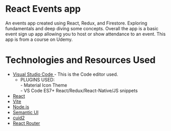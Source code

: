 # React Events app

An events app created using React, Redux, and Firestore. Exploring fundamentals and deep diving some concepts. Overall the app is a basic event sign up app allowing you to host or show attendance to an event. This app is from a course on Udemy.

# Technologies and Resources Used

- [Visual Studio Code  ](https://code.visualstudio.com/) - This is the Code editor used.  
     - PLUGINS USED:  
            - Material Icon Theme  
            - VS Code ES7+ React/Redux/React-Native/JS snippets  
- [React ](https://react.dev/ )
- [Vite](https://vite.dev/)  
- [Node.js](https://nodejs.org/en ) 
- [Semantic UI](https://react.semantic-ui.com/  )
- [cuid2](https://github.com/paralleldrive/cuid2  )
- [React Router](https://reactrouter.com/home)

